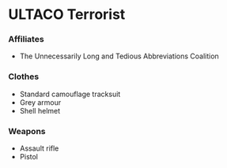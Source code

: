 ULTACO Terrorist
===

### Affiliates
- The Unnecessarily Long and Tedious Abbreviations Coalition

### Clothes
- Standard camouflage tracksuit
- Grey armour
- Shell helmet

### Weapons
- Assault rifle
- Pistol
